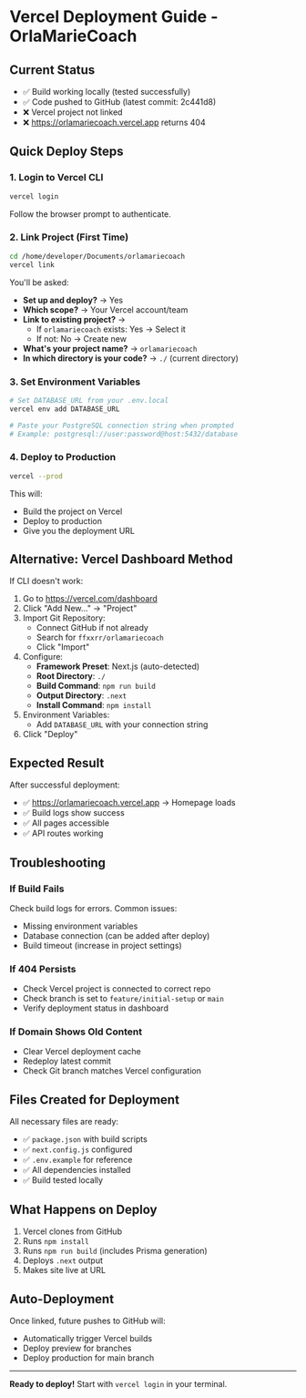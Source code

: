 # Vercel Deployment Guide - OrlaMarieCoach

## Current Status
- ✅ Build working locally (tested successfully)
- ✅ Code pushed to GitHub (latest commit: 2c441d8)
- ❌ Vercel project not linked
- ❌ https://orlamariecoach.vercel.app returns 404

## Quick Deploy Steps

### 1. Login to Vercel CLI
```bash
vercel login
```
Follow the browser prompt to authenticate.

### 2. Link Project (First Time)
```bash
cd /home/developer/Documents/orlamariecoach
vercel link
```

You'll be asked:
- **Set up and deploy?** → Yes
- **Which scope?** → Your Vercel account/team
- **Link to existing project?** →
  - If `orlamariecoach` exists: Yes → Select it
  - If not: No → Create new
- **What's your project name?** → `orlamariecoach`
- **In which directory is your code?** → `./` (current directory)

### 3. Set Environment Variables
```bash
# Set DATABASE_URL from your .env.local
vercel env add DATABASE_URL

# Paste your PostgreSQL connection string when prompted
# Example: postgresql://user:password@host:5432/database
```

### 4. Deploy to Production
```bash
vercel --prod
```

This will:
- Build the project on Vercel
- Deploy to production
- Give you the deployment URL

## Alternative: Vercel Dashboard Method

If CLI doesn't work:

1. Go to https://vercel.com/dashboard
2. Click "Add New..." → "Project"
3. Import Git Repository:
   - Connect GitHub if not already
   - Search for `ffxxrr/orlamariecoach`
   - Click "Import"
4. Configure:
   - **Framework Preset**: Next.js (auto-detected)
   - **Root Directory**: `./`
   - **Build Command**: `npm run build`
   - **Output Directory**: `.next`
   - **Install Command**: `npm install`
5. Environment Variables:
   - Add `DATABASE_URL` with your connection string
6. Click "Deploy"

## Expected Result

After successful deployment:
- ✅ https://orlamariecoach.vercel.app → Homepage loads
- ✅ Build logs show success
- ✅ All pages accessible
- ✅ API routes working

## Troubleshooting

### If Build Fails
Check build logs for errors. Common issues:
- Missing environment variables
- Database connection (can be added after deploy)
- Build timeout (increase in project settings)

### If 404 Persists
- Check Vercel project is connected to correct repo
- Check branch is set to `feature/initial-setup` or `main`
- Verify deployment status in dashboard

### If Domain Shows Old Content
- Clear Vercel deployment cache
- Redeploy latest commit
- Check Git branch matches Vercel configuration

## Files Created for Deployment

All necessary files are ready:
- ✅ `package.json` with build scripts
- ✅ `next.config.js` configured
- ✅ `.env.example` for reference
- ✅ All dependencies installed
- ✅ Build tested locally

## What Happens on Deploy

1. Vercel clones from GitHub
2. Runs `npm install`
3. Runs `npm run build` (includes Prisma generation)
4. Deploys `.next` output
5. Makes site live at URL

## Auto-Deployment

Once linked, future pushes to GitHub will:
- Automatically trigger Vercel builds
- Deploy preview for branches
- Deploy production for main branch

---

**Ready to deploy!** Start with `vercel login` in your terminal.
